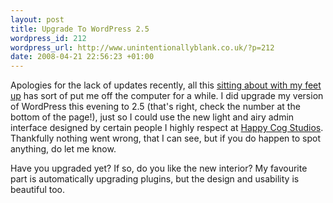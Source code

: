 ```yaml
--- 
layout: post
title: Upgrade To WordPress 2.5
wordpress_id: 212
wordpress_url: http://www.unintentionallyblank.co.uk/?p=212
date: 2008-04-21 22:56:23 +01:00
---
```

<p>Apologies for the lack of updates recently, all this <a href="http://www.unintentionallyblank.co.uk/2008/04/14/plastered-weekend/">sitting about with my feet up</a> has sort of put me off the computer for a while. I did upgrade my version of WordPress this evening to 2.5 (that's right, check the number at the bottom of the page!), just so I could use the new light and airy admin interface designed by certain people I highly respect at <a href="http://www.happycog.com/">Happy Cog Studios</a>. Thankfully nothing went wrong, that I can see, but if you do happen to spot anything, do let me know.</p>

<p>Have you upgraded yet? If so, do you like the new interior? My favourite part is automatically upgrading plugins, but the design and usability is beautiful too.</p>
